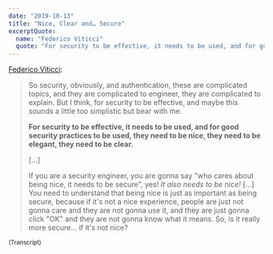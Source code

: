 ```yaml
---
date: "2019-10-13"
title: "Nice, Clear and… Secure"
excerptQuote:
  name: "Federico Viticci"
  quote: "For security to be effective, it needs to be used, and for good security practices to be used, they need to be nice, they need to be elegant, they need to be clear."
---
```


[Federico Viticci][ep]:

> So security, obviously, and authentication, these are complicated topics, and they are complicated to engineer, they are complicated to explain. But I think, for security to be effective, and maybe this sounds a little too simplistic but bear with me.
>
> **For security to be effective, it needs to be used, and for good security practices to be used, they need to be nice, they need to be elegant, they need to be clear.**
>
> […]
>
> If you are a security engineer, you are gonna say "who cares about being nice, it needs to be secure", yes! _It also needs to be nice!_ […] You need to understand that being nice is just as important as being secure, because if it's not a nice experience, people are just not gonna care and they are not gonna use it, and they are just gonna click "OK" and they are not gonna know what it means. So, is it really more secure… if it's not nice?

<small>(Transcript)</small>


[ep]: https://www.relay.fm/connected/264/
